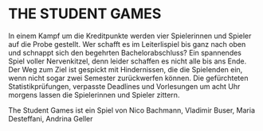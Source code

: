 # THE STUDENT GAMES
In einem Kampf um die Kreditpunkte werden vier Spielerinnen und Spieler auf die Probe gestellt.
Wer schafft es im Leiterlispiel bis ganz nach oben und schnappt sich den begehrten Bachelorabschluss? Ein spannendes Spiel voller Nervenkitzel, denn leider schaffen es nicht alle bis ans Ende.
Der Weg zum Ziel ist gespickt mit Hindernissen, die die Spielenden ein, wenn nicht sogar zwei Semester
zurückwerfen können. Die gefürchteten Statistikprüfungen, verpasste Deadlines und
Vorlesungen um acht Uhr morgens lassen die Spielerinnen und Spieler zittern.

The Student Games ist ein Spiel von Nico Bachmann, Vladimir Buser, Maria Desteffani, Andrina Geller
